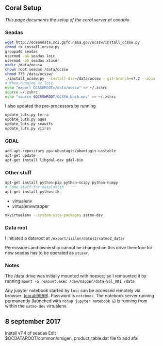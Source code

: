 ## Coral Setup

*This page documents the setup of the coral server at conabio*

### Seadas

```sh
wget http://oceandata.sci.gsfc.nasa.gov/ocssw/install_ocssw.py
chmod +x install_ocssw.py
groupadd seadas
usermod -aG seadas loic
usermod -aG seadas xtuser
mkdir /data/ocssw
chown root:seadas /data/ocssw
chmod 775 /data/ocssw/
./install_ocssw.py --install-dir=/data/ocssw --git-branch=v7.3 --aqua --seawifs --terra --viirsn
# When running as loic
echo "export OCSSWROOT=/data/ocssw" >> ~/.zshrc
source ~/.zshrc
echo "source $OCSSWROOT/OCSSW_bash.env" >> ~/.zshrc
```

I also updated the pre-processors by running
```sh
update_luts.py terra
update_luts.py aqua
update_luts.py seawifs
update_luts.py viirsn
```

### GDAL

```sh
add-apt-repository ppa:ubuntugis/ubuntugis-unstable
apt-get update
apt-get install libgdal-dev gdal-bin
```

### Other stuff

```sh
apt-get install python-pip python-scipy python-numpy
# Some stuff for matplotlib
apt-get install python-tk
```

- virtualenv
- virtualenvwrapper

```sh
mkvirtualenv --system-site-packages satmo-dev
```

### Data root

I initiated a dataroot at `/export/isilon/datos2/satmo2_data/`

Permissions and ownership cannot be changed on this drive therefore for now seadas has to be operated as `xtuser`.


### Notes

The /data drive was initially mounted with noexec; so I remounted it by running `mount -o remount,exec /dev/mapper/data-Vol_001 /data`

Any jupyter notebook started by `loic` can be accessed remotely via browser. ([coral:9999](coral:9999)). Password is `notebook`. The notebook server running permanently (launched with `nohup jupyter notebook &`) is running from within the `satmo-dev` virtualenv.



## 8 september 2017

Install v7.4 of seadas
Edit $OCDATAROOT/common/smigen_product_table.dat file to add afai
